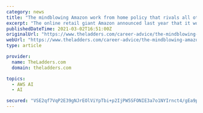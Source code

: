 ```yaml
---
category: news
title: "The mindblowing Amazon work from home policy that rivals all other companies"
excerpt: "The online retail giant Amazon announced last year that it would allow its employees to work from home. It is now extended to the 30th of June 2021."
publishedDateTime: 2021-03-02T16:51:00Z
originalUrl: "https://www.theladders.com/career-advice/the-mindblowing-amazon-work-from-home-policy-that-rivals-all-other-companies"
webUrl: "https://www.theladders.com/career-advice/the-mindblowing-amazon-work-from-home-policy-that-rivals-all-other-companies"
type: article

provider:
  name: TheLadders.com
  domain: theladders.com

topics:
  - AWS AI
  - AI

secured: "VSE2qf7VqP2E39gNJrEOlViYpTbi+p2IjPW5SFONIE3a7o1NYIrnct4/gEa9pcdJ3fei1ZOHgY9pexKVWdrJlrfPsvOtAo1p1I8DEiDgdVdEqxlvEsXXNO3Z+LMpch/8+XzUdshnYn15DiZpQXgeCAHBpu5iIoQRYV7yZxtPMB+0pzZm8+XevvFxsHDDJqETEyOb50yGxly/gg65pXjPOhJ1tsscrF5ruyCk+KiZzqfXZu1DtE/JcCpQ8d1B2XVRNjsTbM7Iwypi9iBOi7XokiASWZ9VD1EAV5tscA/2hEabbSdtFehvLZ2b+h76d7m9gCDLLFIvUSUKXSNhVNuTD9OmGNcF1H/3WqD2D/+wFko=;h/TbLapLyJof1y1bfjUVWw=="
---
```


